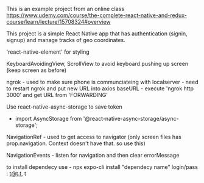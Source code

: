 This is an example project from an online class
https://www.udemy.com/course/the-complete-react-native-and-redux-course/learn/lecture/15708324#overview

This project is a simple React Native app that has authentication (signin, signup) and manage tracks of geo coordinates.



'react-native-element' for styling

 KeyboardAvoidingView, ScrollView to avoid keyboard pushing up screen (keep screen as before)

 ngrok - used to make sure phone is communciateing with localserver
     - need to restart ngrok and put new URL into axios baseURL 
     - execute 'ngrok  http 3000' and get URL from 'FORWARDING'

Use react-native-async-storage to save token
 - import AsyncStorage from '@react-native-async-storage/async-storage';

 NavigationRef - used to get access to navigator (only screen files has prop.navigation.  Context doesn't have that.  so use this)

 NavigationEvents  - listen for navigation and then clear errorMessage


to install dependecy use - npx expo-cli install "dependecy name"
login/pass :  t@t.t,  t